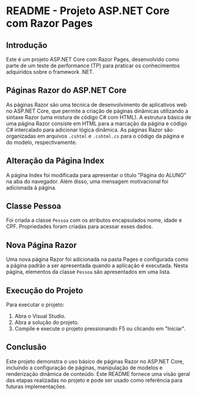 # README - Projeto ASP.NET Core com Razor Pages

## Introdução
Este é um projeto ASP.NET Core com Razor Pages, desenvolvido como parte de um teste de performance (TP) para praticar os conhecimentos adquiridos sobre o framework .NET.

## Páginas Razor do ASP.NET Core
As páginas Razor são uma técnica de desenvolvimento de aplicativos web no ASP.NET Core, que permite a criação de páginas dinâmicas utilizando a sintaxe Razor (uma mistura de código C# com HTML). A estrutura básica de uma página Razor consiste em HTML para a marcação da página e código C# intercalado para adicionar lógica dinâmica. As páginas Razor são organizadas em arquivos `.cshtml` e `.cshtml.cs` para o código da página e do modelo, respectivamente.

## Alteração da Página Index
A página Index foi modificada para apresentar o título "Página do ALUNO" na aba do navegador. Além disso, uma mensagem motivacional foi adicionada à página.

## Classe Pessoa
Foi criada a classe `Pessoa` com os atributos encapsulados nome, idade e CPF. Propriedades foram criadas para acessar esses dados.

## Nova Página Razor
Uma nova página Razor foi adicionada na pasta Pages e configurada como a página padrão a ser apresentada quando a aplicação é executada. Nesta página, elementos da classe `Pessoa` são apresentados em uma lista.

## Execução do Projeto
Para executar o projeto:
1. Abra o Visual Studio.
2. Abra a solução do projeto.
3. Compile e execute o projeto pressionando F5 ou clicando em "Iniciar".

## Conclusão
Este projeto demonstra o uso básico de páginas Razor no ASP.NET Core, incluindo a configuração de páginas, manipulação de modelos e renderização dinâmica de conteúdo. Este README fornece uma visão geral das etapas realizadas no projeto e pode ser usado como referência para futuras implementações.


